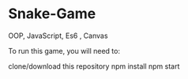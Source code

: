 # Snake-Game
OOP, JavaScript, Es6 , Canvas

To run this game, you will need to:

clone/download this repository
npm install
npm start
